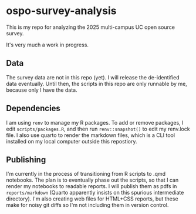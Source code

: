 # ospo-survey-analysis
This is my repo for analyzing the 2025 multi-campus UC open source survey.

It's very much a work in progress.

## Data

The survey data are not in this repo (yet). I will release the de-identified data eventually. Until then, the scripts in this repo are only runnable by me, because only I have the data.

## Dependencies
I am using `renv` to manage my R packages. To add or remove packages, I edit `scripts/packages.R`, and then run `renv::snapshot()` to edit my renv.lock file. I also use quarto to render the markdown files, which is a CLI tool installed on my local computer outside this repostiory.

## Publishing

I'm currently in the process of transitioning from R scripts to .qmd notebooks. The plan is to eventually phase out the scripts, so that I can render my notebooks to readable reports. I will publish them as pdfs in `reports/markdown` (Quarto apparently insists on this spurious intermediate directory). I'm also creating web files for HTML+CSS reports, but these make for noisy git diffs so I'm not including them in version control.